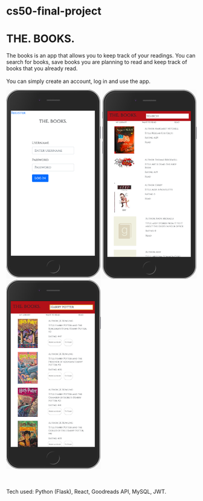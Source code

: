 # cs50-final-project

# THE. BOOKS.

The books is an app that allows you to keep track of your readings. You can search for books, save books you are planning to read and keep track of books that you already read.
<br>
<br>
You can simply create an account, log in and use the app.
<div display="flex" flex-direction="row">
  <img src="/images/Screen Shot 2019-07-26 at 19.52.15.png" width="250" height="500" display="inline"/>
  <img src="/images/Screen Shot 2019-07-26 at 19.43.57.png" width="250" height="500" display="inline-block"/>
  <img src="/images/Screen Shot 2019-07-26 at 19.44.14.png" width="250" height="500" display="inline-block"/>
</div>
<br>
<br>

Tech used: Python (Flask), React, Goodreads API, MySQL, JWT.

